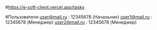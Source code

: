 #https://e-soft-client.vercel.app/tasks

#Пользователи
user@mail.ru : 12345678 (Начальник)
user1@mail.ru : 12345678 (Менеджер)
user2@mail.ru : 12345678 (Менеджер)
